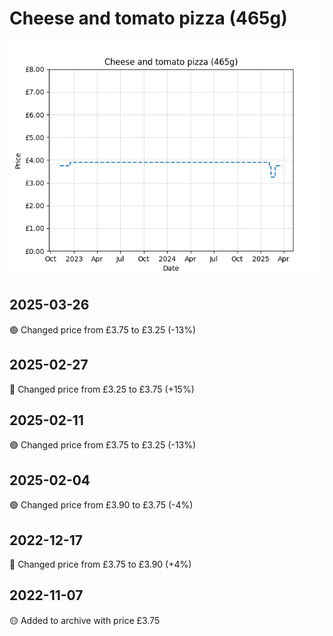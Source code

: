 # Cheese and tomato pizza (465g)
![](charts/product-514022011.png)
## 2025-03-26
🟢 Changed price from £3.75 to £3.25 (-13%)
## 2025-02-27
🔴 Changed price from £3.25 to £3.75 (+15%)
## 2025-02-11
🟢 Changed price from £3.75 to £3.25 (-13%)
## 2025-02-04
🟢 Changed price from £3.90 to £3.75 (-4%)
## 2022-12-17
🔴 Changed price from £3.75 to £3.90 (+4%)
## 2022-11-07
🟡 Added to archive with price £3.75